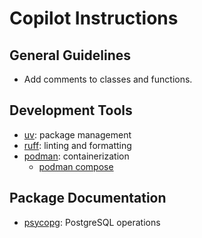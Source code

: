# Copilot Instructions

## General Guidelines

- Add comments to classes and functions.

## Development Tools

- [uv](https://docs.astral.sh/uv/): package management
- [ruff](https://docs.astral.sh/ruff/): linting and formatting
- [podman](https://podman-desktop.io/docs/intro): containerization
  - [podman compose](https://podman-desktop.io/docs/compose)

## Package Documentation

- [psycopg](https://www.psycopg.org/psycopg3/docs/): PostgreSQL operations
